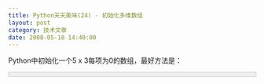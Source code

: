 ```yaml
---
title: Python天天美味(24) - 初始化多维数组
layout: post
category: 技术文章
date: 2008-05-18 14:40:00
---
```


Python中初始化一个5 x 3每项为0的数组，最好方法是：

<div style="border: 1px solid #cccccc; padding: 4px 5px 4px 4px; background-color: #eeeeee; font-size: 13px; width: 98%;"><!--

Code highlighting produced by Actipro CodeHighlighter (freeware)

http://www.CodeHighlighter.com/

--><span style="color: #000000;">multilist&nbsp;</span><span style="color: #000000;">=</span><span style="color: #000000;">&nbsp;[[0&nbsp;</span><span style="color: #0000ff;">for</span><span style="color: #000000;">&nbsp;col&nbsp;</span><span style="color: #0000ff;">in</span><span style="color: #000000;">&nbsp;range(</span><span style="color: #000000;">5</span><span style="color: #000000;">)]&nbsp;</span><span style="color: #0000ff;">for</span><span style="color: #000000;">&nbsp;row&nbsp;</span><span style="color: #0000ff;">in</span><span style="color: #000000;">&nbsp;range(</span><span style="color: #000000;">3</span><span style="color: #000000;">)]</span></div>

我们知道，为了初始化一个一维数组，我们可以这样做：

<div style="border: 1px solid #cccccc; padding: 4px 5px 4px 4px; background-color: #eeeeee; font-size: 13px; width: 98%;"><!--

Code highlighting produced by Actipro CodeHighlighter (freeware)

http://www.CodeHighlighter.com/

--><span style="color: #000000;">alist&nbsp;</span><span style="color: #000000;">=</span><span style="color: #000000;">&nbsp;[0]&nbsp;</span><span style="color: #000000;">*</span><span style="color: #000000;">&nbsp;</span><span style="color: #000000;">5</span></div>

没错，那我们初始化一个二维数组时，是否可以这样做呢：

<div style="border: 1px solid #cccccc; padding: 4px 5px 4px 4px; background-color: #eeeeee; font-size: 13px; width: 98%;"><!--

Code highlighting produced by Actipro CodeHighlighter (freeware)

http://www.CodeHighlighter.com/

--><span style="color: #000000;">multi&nbsp;</span><span style="color: #000000;">=</span><span style="color: #000000;">&nbsp;[[0]&nbsp;</span><span style="color: #000000;">*</span><span style="color: #000000;">&nbsp;</span><span style="color: #000000;">5</span><span style="color: #000000;">]&nbsp;</span><span style="color: #000000;">*</span><span style="color: #000000;">&nbsp;</span><span style="color: #000000;">3</span></div>

其实，这样做是不对的，因为[0] * 5是一个一维数组的对象，* 3的话只是把对象的引用复制了3次，比如，我修改multi[0][0]：

<div style="border: 1px solid #cccccc; padding: 4px 5px 4px 4px; background-color: #eeeeee; font-size: 13px; width: 98%;"><!--

Code highlighting produced by Actipro CodeHighlighter (freeware)

http://www.CodeHighlighter.com/

--><span style="color: #000000;">multi&nbsp;</span><span style="color: #000000;">=</span><span style="color: #000000;">&nbsp;[[0]&nbsp;</span><span style="color: #000000;">*</span><span style="color: #000000;">&nbsp;</span><span style="color: #000000;">5</span><span style="color: #000000;">]&nbsp;</span><span style="color: #000000;">*</span><span style="color: #000000;">&nbsp;</span><span style="color: #000000;">3</span><span style="color: #000000;">

multi[0][0]&nbsp;</span><span style="color: #000000;">=</span><span style="color: #000000;">&nbsp;</span><span style="color: #800000;">'</span><span style="color: #800000;">Love&nbsp;China</span><span style="color: #800000;">'</span><span style="color: #000000;">

</span><span style="color: #0000ff;">print</span><span style="color: #000000;">&nbsp;multi</span></div>
输出的结果将是：
  
[['Love China', 0, 0, 0, 0], ['Love China', 0, 0, 0, 0], ['Love China', 0, 0, 0, 0]]

我们修改了multi[0][0]，却把我们的multi[1][0]，multi[2][0]也修改了。这不是我们想要的结果。

如果我们这样写呢：

<div style="border: 1px solid #cccccc; padding: 4px 5px 4px 4px; background-color: #eeeeee; font-size: 13px; width: 98%;"><span style="color: #000000;">multilist&nbsp;</span><span style="color: #000000;">=</span><span style="color: #000000;">&nbsp;[[0]&nbsp;</span><span style="color: #000000;">*</span><span style="color: #000000;">&nbsp;</span><span style="color: #000000;">5</span><span style="color: #000000;">&nbsp;</span><span style="color: #0000ff;">for</span><span style="color: #000000;">&nbsp;row&nbsp;</span><span style="color: #0000ff;">in</span><span style="color: #000000;">&nbsp;range(</span><span style="color: #000000;">3</span><span style="color: #000000;">)]

multilist[0][0]&nbsp;</span><span style="color: #000000;">=</span><span style="color: #000000;">&nbsp;</span><span style="color: #800000;">'</span><span style="color: #800000;">Love&nbsp;China</span><span style="color: #800000;">'</span><span style="color: #000000;">

</span><span style="color: #0000ff;">print</span><span style="color: #000000;">&nbsp;multilist</span></div>
我们看输出结果：
  
[['Love China', 0, 0, 0, 0], [0, 0, 0, 0, 0], [0, 0, 0, 0, 0]]

恩，没问题。但是，由于使用 * 的方法比较容易引起混淆导致Bug，所以还是推荐使用上面第一种方法，即：

<div style="border: 1px solid #cccccc; padding: 4px 5px 4px 4px; background-color: #eeeeee; font-size: 13px; width: 98%;"><!--

Code highlighting produced by Actipro CodeHighlighter (freeware)

http://www.CodeHighlighter.com/

--><span style="color: #000000;">multilist&nbsp;</span><span style="color: #000000;">=</span><span style="color: #000000;">&nbsp;[[0&nbsp;</span><span style="color: #0000ff;">for</span><span style="color: #000000;">&nbsp;col&nbsp;</span><span style="color: #0000ff;">in</span><span style="color: #000000;">&nbsp;range(</span><span style="color: #000000;">5</span><span style="color: #000000;">)]&nbsp;</span><span style="color: #0000ff;">for</span><span style="color: #000000;">&nbsp;row&nbsp;</span><span style="color: #0000ff;">in</span><span style="color: #000000;">&nbsp;range(</span><span style="color: #000000;">3</span><span style="color: #000000;">)]</span></div>

#### [Python  天天美味系列（总）](http://www.cnblogs.com/coderzh/archive/2008/07/08/pythoncookbook.html)

[Python    天天美味(22) - 拷贝对象（深拷贝deepcopy与浅拷贝copy）](http://www.cnblogs.com/coderzh/archive/2008/05/17/1201506.html) &nbsp;
  
[Python    天天美味(23) - enumerate遍历数组](http://www.cnblogs.com/coderzh/archive/2008/05/17/1201509.html) 
  
[Python    天天美味(24) - 初始化多维数组](http://www.cnblogs.com/coderzh/archive/2008/05/18/1201993.html) &nbsp;
  
[Python    天天美味(25) - 深入理解yield](http://www.cnblogs.com/coderzh/archive/2008/05/18/1202040.html) &nbsp;
  
[Python    天天美味(26) - __getattr__与__setattr__](http://www.cnblogs.com/coderzh/archive/2008/05/25/1206931.html) &nbsp;


